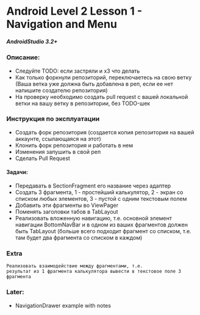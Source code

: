 # Android Level 2 Lesson 1 - Navigation and Menu

##### AndroidStudio 3.2+

### Описание:
  * Следуйте TODO: если застряли и хЗ что делать
  * Как только форкнули репозиторий, переключаетесь на свою ветку (Ваша ветка уже должна быть добавлена в реп, если ее нет напишите создателю репозитория)
  * На проверку необходимо создать pull request c вашей локальной ветки на вашу ветку в репозитории, без TODO-шек

### Инструкция по эксплуатации
  * Создать форк репозитория (создается копия репозитория на вашей аккаунте, ссылающаяся на этот)
  * Клонить форк репозитория и работать в нем
  * Изменения запушить в свой реп
  * Сделать Pull Request

#### Задачи:
  * Передавать в SectionFragment его название через адаптер
  * Создать 3 фрагмента, 1 - простейший калькулятор, 2 - экран со списком любых элементов, 3 - пустой с одним текстовым полем
  * Добавить эти фрагменты во ViewPager
  * Поменять заголовки табов в TabLayout
  * Реализовать вложенную навигацию, т.е. основной элемент навигации BottomNavBar и в одном из ваших фрагментов должен быть TabLayout (больше всего подходит фрагмент со списком, т.е. там будет два фрагмента со списком в каждом)
 
### Extra
    Реализовать взаимодействие между фрагментами, т.е. 
    результат из 1 фрагмента калькулятора вывести в текстовое поле 3 фрагмента


### Later:
   * NavigationDrawer example with notes
